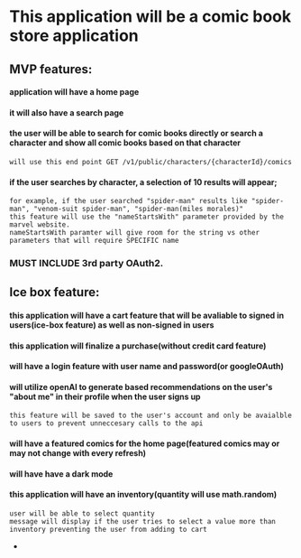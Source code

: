 # This application will be a comic book store application

## MVP features:

#### application will have a home page
#### it will also have a search page
#### the user will be able to search for comic books directly or search a character and show all comic books based on that character
    will use this end point GET /v1/public/characters/{characterId}/comics
#### if the user searches by character, a selection of 10 results will appear;
    for example, if the user searched "spider-man" results like "spider-man", "venom-suit spider-man", "spider-man(miles morales)"
    this feature will use the "nameStartsWith" parameter provided by the marvel website.
    nameStartsWith paramter will give room for the string vs other parameters that will require SPECIFIC name

### MUST INCLUDE 3rd party OAuth2.




## Ice box feature:

#### this application will have a cart feature that will be avaliable to signed in users(ice-box feature) as well as non-signed in users
#### this application will finalize a purchase(without credit card feature)
####  will have a login feature with user name and password(or googleOAuth)
#### will utilize openAI to generate based recommendations on the user's "about me" in their profile when the user signs up
    this feature will be saved to the user's account and only be avaialble to users to prevent unneccesary calls to the api
####  will have a featured comics for the home page(featured comics may or may not change with every refresh)
#### will have have a dark mode 
#### this application will have an inventory(quantity will use math.random)
    user will be able to select quantity
    message will display if the user tries to select a value more than inventory preventing the user from adding to cart
-   